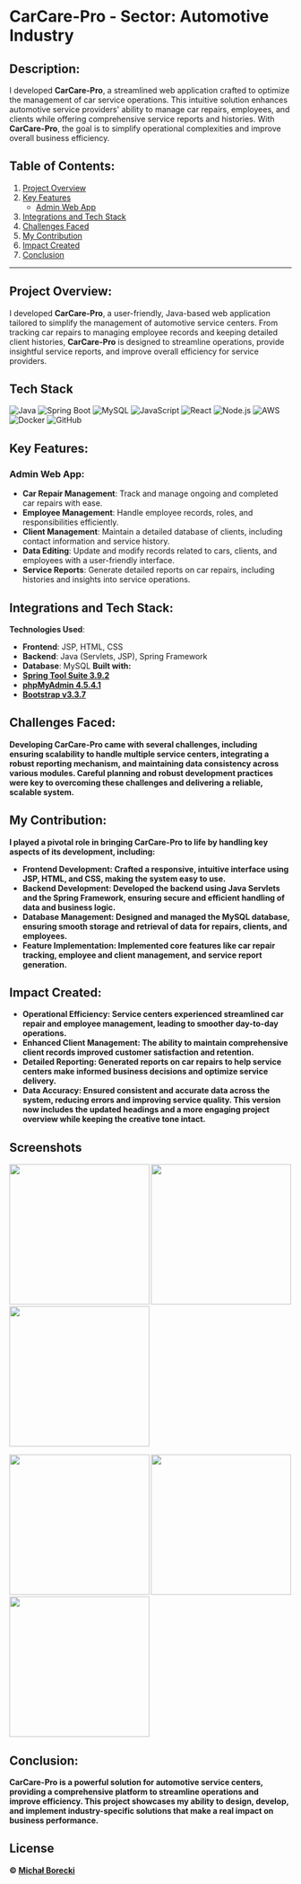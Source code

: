 
# CarCare-Pro - Sector: Automotive Industry

## Description:
I developed **CarCare-Pro**, a streamlined web application crafted to optimize the management of car service operations. This intuitive solution enhances automotive service providers' ability to manage car repairs, employees, and clients while offering comprehensive service reports and histories. With **CarCare-Pro**, the goal is to simplify operational complexities and improve overall business efficiency.

## Table of Contents:
1. [Project Overview](#project-overview)
2. [Key Features](#key-features)
   - [Admin Web App](#admin-web-app)
3. [Integrations and Tech Stack](#integrations-and-tech-stack)
4. [Challenges Faced](#challenges-faced)
5. [My Contribution](#my-contribution)
6. [Impact Created](#impact-created)
7. [Conclusion](#conclusion)

---

## Project Overview:
I developed **CarCare-Pro**, a user-friendly, Java-based web application tailored to simplify the management of automotive service centers. From tracking car repairs to managing employee records and keeping detailed client histories, **CarCare-Pro** is designed to streamline operations, provide insightful service reports, and improve overall efficiency for service providers.
## Tech Stack

![Java](https://img.shields.io/badge/Java-ED8B00?style=for-the-badge&logo=java&logoColor=white)
![Spring Boot](https://img.shields.io/badge/Spring%20Boot-6DB33F?style=for-the-badge&logo=spring-boot&logoColor=white)
![MySQL](https://img.shields.io/badge/MySQL-4479A1?style=for-the-badge&logo=mysql&logoColor=white)
![JavaScript](https://img.shields.io/badge/JavaScript-F7DF1E?style=for-the-badge&logo=javascript&logoColor=black)
![React](https://img.shields.io/badge/React-20232A?style=for-the-badge&logo=react&logoColor=61DAFB)
![Node.js](https://img.shields.io/badge/Node.js-339933?style=for-the-badge&logo=nodedotjs&logoColor=white)
![AWS](https://img.shields.io/badge/AWS-232F3E?style=for-the-badge&logo=amazon-aws&logoColor=white)
![Docker](https://img.shields.io/badge/Docker-2496ED?style=for-the-badge&logo=docker&logoColor=white)
![GitHub](https://img.shields.io/badge/GitHub-181717?style=for-the-badge&logo=github&logoColor=white)

## Key Features:

### Admin Web App:
- **Car Repair Management**: Track and manage ongoing and completed car repairs with ease.
- **Employee Management**: Handle employee records, roles, and responsibilities efficiently.
- **Client Management**: Maintain a detailed database of clients, including contact information and service history.
- **Data Editing**: Update and modify records related to cars, clients, and employees with a user-friendly interface.
- **Service Reports**: Generate detailed reports on car repairs, including histories and insights into service operations.

## Integrations and Tech Stack:
**Technologies Used**:
- **Frontend**: JSP, HTML, CSS
- **Backend**: Java (Servlets, JSP), Spring Framework
- **Database**: MySQL
<b>Built with:<b>
- [Spring Tool Suite 3.9.2](https://spring.io/tools/sts/all)
- [phpMyAdmin 4.5.4.1](https://www.phpmyadmin.net/)
- [Bootstrap v3.3.7](http://getbootstrap.com)


## Challenges Faced:
Developing **CarCare-Pro** came with several challenges, including ensuring scalability to handle multiple service centers, integrating a robust reporting mechanism, and maintaining data consistency across various modules. Careful planning and robust development practices were key to overcoming these challenges and delivering a reliable, scalable system.

## My Contribution:
I played a pivotal role in bringing **CarCare-Pro** to life by handling key aspects of its development, including:
- **Frontend Development**: Crafted a responsive, intuitive interface using JSP, HTML, and CSS, making the system easy to use.
- **Backend Development**: Developed the backend using Java Servlets and the Spring Framework, ensuring secure and efficient handling of data and business logic.
- **Database Management**: Designed and managed the MySQL database, ensuring smooth storage and retrieval of data for repairs, clients, and employees.
- **Feature Implementation**: Implemented core features like car repair tracking, employee and client management, and service report generation.

## Impact Created:
- **Operational Efficiency**: Service centers experienced streamlined car repair and employee management, leading to smoother day-to-day operations.
- **Enhanced Client Management**: The ability to maintain comprehensive client records improved customer satisfaction and retention.
- **Detailed Reporting**: Generated reports on car repairs to help service centers make informed business decisions and optimize service delivery.
- **Data Accuracy**: Ensured consistent and accurate data across the system, reducing errors and improving service quality.
  This version now includes the updated headings and a more engaging project overview while keeping the creative tone intact.


## Screenshots
<img src="https://i.imgur.com/5fGSDeC.png" width="250" />  <img src="https://i.imgur.com/Icbuk6c.png" width="250" />  <img src="https://i.imgur.com/mbYSPFL.png" width="250" />

<img src="https://i.imgur.com/IeYMBDX.png" width="250" />  <img src="https://i.imgur.com/1Ry7VsI.png" width="250" />  <img src="https://i.imgur.com/0lznvq2.png" width="250" />

## Conclusion:
**CarCare-Pro** is a powerful solution for automotive service centers, providing a comprehensive platform to streamline operations and improve efficiency. This project showcases my ability to design, develop, and implement industry-specific solutions that make a real impact on business performance.

## License

 © [Michał Borecki](https://github.com/MichalBorecki)

